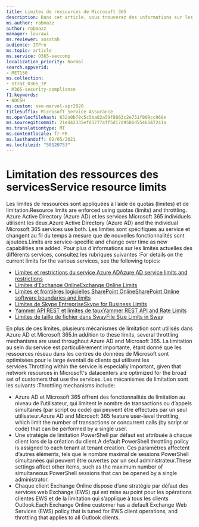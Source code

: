 ```yaml
---
title: Limites de ressources de Microsoft 365
description: Dans cet article, vous trouverez des informations sur les limites de ressources pour les différentes applications dans Microsoft 365.
ms.author: robmazz
author: robmazz
manager: laurawi
ms.reviewer: sosstah
audience: ITPro
ms.topic: article
ms.service: O365-seccomp
localization_priority: Normal
search.appverid:
- MET150
ms.collection:
- Strat_O365_IP
- M365-security-compliance
f1.keywords:
- NOCSH
ms.custom: seo-marvel-apr2020
titleSuffix: Microsoft Service Assurance
ms.openlocfilehash: 632a0b78c5c5ba02a59f8863c2e751f009cc968e
ms.sourcegitcommit: 21ed42335efd37774ff5d17d9586d5546147241a
ms.translationtype: MT
ms.contentlocale: fr-FR
ms.lasthandoff: 02/05/2021
ms.locfileid: "50120753"
---
```

# <a name="service-resource-limits"></a><span data-ttu-id="6276d-103">Limitation des ressources des services</span><span class="sxs-lookup"><span data-stu-id="6276d-103">Service resource limits</span></span>

<span data-ttu-id="6276d-104">Les limites de ressources sont appliquées à l’aide de quotas (limites) et de limitation.</span><span class="sxs-lookup"><span data-stu-id="6276d-104">Resource limits are enforced using quotas (limits) and throttling.</span></span> <span data-ttu-id="6276d-105">Azure Active Directory (Azure AD) et les services Microsoft 365 individuels utilisent les deux.</span><span class="sxs-lookup"><span data-stu-id="6276d-105">Azure Active Directory (Azure AD) and the individual Microsoft 365 services use both.</span></span> <span data-ttu-id="6276d-106">Les limites sont spécifiques au service et changent au fil du temps à mesure que de nouvelles fonctionnalités sont ajoutées.</span><span class="sxs-lookup"><span data-stu-id="6276d-106">Limits are service-specific and change over time as new capabilities are added.</span></span> <span data-ttu-id="6276d-107">Pour plus d’informations sur les limites actuelles des différents services, consultez les rubriques suivantes :</span><span class="sxs-lookup"><span data-stu-id="6276d-107">For details on the current limits for the various services, see the following topics:</span></span>

- [<span data-ttu-id="6276d-108">Limites et restrictions du service Azure AD</span><span class="sxs-lookup"><span data-stu-id="6276d-108">Azure AD service limits and restrictions</span></span>](/azure/azure-resource-manager/management/azure-subscription-service-limits)
- [<span data-ttu-id="6276d-109">Limites d’Exchange Online</span><span class="sxs-lookup"><span data-stu-id="6276d-109">Exchange Online Limits</span></span>](/office365/servicedescriptions/exchange-online-service-description/exchange-online-limits)
- [<span data-ttu-id="6276d-110">Limites et frontières logicielles SharePoint Online</span><span class="sxs-lookup"><span data-stu-id="6276d-110">SharePoint Online software boundaries and limits</span></span>](https://support.office.com/article/SharePoint-Online-software-boundaries-and-limits-8F34FF47-B749-408B-ABC0-B605E1F6D498)
- [<span data-ttu-id="6276d-111">Limites de Skype Entreprise</span><span class="sxs-lookup"><span data-stu-id="6276d-111">Skype for Business Limits</span></span>](https://technet.microsoft.com/library/skype-for-business-online-limits.aspx)
- [<span data-ttu-id="6276d-112">Yammer API REST et limites de taux</span><span class="sxs-lookup"><span data-stu-id="6276d-112">Yammer REST API and Rate Limits</span></span>](https://developer.yammer.com/docs/rest-api-rate-limits)
- [<span data-ttu-id="6276d-113">Limites de taille de fichier dans Sway</span><span class="sxs-lookup"><span data-stu-id="6276d-113">File Size Limits in Sway</span></span>](https://support.office.com/article/File-size-limits-in-Sway-4db21bc6-b42b-499f-9272-66e089db109f)

<span data-ttu-id="6276d-114">En plus de ces limites, plusieurs mécanismes de limitation sont utilisés dans Azure AD et Microsoft 365.</span><span class="sxs-lookup"><span data-stu-id="6276d-114">In addition to these limits, several throttling mechanisms are used throughout Azure AD and Microsoft 365.</span></span> <span data-ttu-id="6276d-115">La limitation au sein du service est particulièrement importante, étant donné que les ressources réseau dans les centres de données de Microsoft sont optimisées pour le large éventail de clients qui utilisent les services.</span><span class="sxs-lookup"><span data-stu-id="6276d-115">Throttling within the service is especially important, given that network resources in Microsoft's datacenters are optimized for the broad set of customers that use the services.</span></span> <span data-ttu-id="6276d-116">Les mécanismes de limitation sont les suivants :</span><span class="sxs-lookup"><span data-stu-id="6276d-116">Throttling mechanisms include:</span></span>

- <span data-ttu-id="6276d-117">Azure AD et Microsoft 365 offrent des fonctionnalités de limitation au niveau de l’utilisateur, qui limitent le nombre de transactions ou d’appels simultanés (par script ou code) qui peuvent être effectués par un seul utilisateur.</span><span class="sxs-lookup"><span data-stu-id="6276d-117">Azure AD and Microsoft 365 feature user-level throttling, which limit the number of transactions or concurrent calls (by script or code) that can be performed by a single user.</span></span>
- <span data-ttu-id="6276d-118">Une stratégie de limitation PowerShell par défaut est attribuée à chaque client lors de la création du client.</span><span class="sxs-lookup"><span data-stu-id="6276d-118">A default PowerShell throttling policy is assigned to each tenant at tenant creation.</span></span> <span data-ttu-id="6276d-119">Ces paramètres affectent d’autres éléments, tels que le nombre maximal de sessions PowerShell simultanées qui peuvent être ouvertes par un seul administrateur.</span><span class="sxs-lookup"><span data-stu-id="6276d-119">These settings affect other items, such as the maximum number of simultaneous PowerShell sessions that can be opened by a single administrator.</span></span>
- <span data-ttu-id="6276d-120">Chaque client Exchange Online dispose d’une stratégie par défaut des services web Exchange (EWS) qui est mise au point pour les opérations clientes EWS et de la limitation qui s’applique à tous les clients Outlook.</span><span class="sxs-lookup"><span data-stu-id="6276d-120">Each Exchange Online customer has a default Exchange Web Services (EWS) policy that is tuned for EWS client operations, and throttling that applies to all Outlook clients.</span></span>

